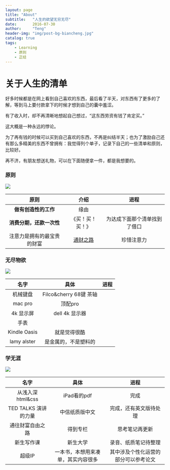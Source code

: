 ```yaml
---
layout: page
title: "About"
subtitle:   "人生的欲望无穷无尽"
date:       2016-07-30
author:     "Teng"
header-img: "img/post-bg-biancheng.jpg"
catalog: true
tags:
    - Learning
    - 原则
    - 正经
---
```



# 关于人生的清单



好多时候都是在网上看到自己喜欢的东西，最后看了半天，对东西有了更多的了解，等到马上要付款拿下的时候才想到自己的囊中羞涩。

有了收入时，却不再清晰地想起自己想过，“这东西劳资有钱了肯定买。”

这大概是一种永远的悖论。

为了再有钱的时候可以买到自己喜欢的东西，不再是纠结半天；也为了激励自己还有那么多精美的东西不曾拥有：我觉得列个单子，记录下自己的一些清单和原则，比较好。

再不济，有朋友想送礼物，可以在下面随便拿一件，都是我想要的。

### 原则

![](http://7xtgob.com1.z0.glb.clouddn.com/16-7-30/13218729.jpg)

| 原则      |     介绍 |   进程   |
| :--------: | :--------:| :------: |
| **做有创造性的工作**  |   缘由 |    |
| **消费分期，还款一次性**  |   《买！买！买！》 |  为达成下面那个清单找到了借口  |
| 注意力是拥有的最宝贵的财富 |   [通财之路](http://tengblog.com/2016/08/03/money/) | 珍惜注意力  |




### 无尽物欲

![](http://7xtgob.com1.z0.glb.clouddn.com/16-7-30/93354079.jpg)

| 名字      |     具体                 |进程|
| :--------:| :--------:| :------: |
| 机械键盘   |   Filco&cherry 68键 茶轴 |    |
| mac pro |   顶配pro |    |
| 4k 显示屏 |  dell 4k 显示器|    |
|手表   |    |    |
|Kindle Oasis   | 就是觉得很酷   |    |
|lamy alster   |  是金属的，不是塑料的  |    |

### 学无涯

![](http://7xtgob.com1.z0.glb.clouddn.com/16-7-30/32892671.jpg)


| 名字      |     具体   |进程|
| :--------:| :--------:| :------: |
| 从浅入深html&css | iPad看的pdf   |  完成  |
| TED TALKS 演讲的力量| 中信纸质版中文   |  完成，还有英文版待处理  |
| 通往财富自由之路 | 得到专栏   |  思考笔记再更新  |
|新生写作课 | 新生大学   |  录音、纸质笔记待整理  |
|超级IP | 一本书，本想用来凑单，其实内容很多   |  其中涉及个性化运营的部分可以参考论文  |
